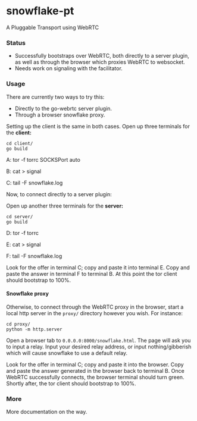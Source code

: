 # snowflake-pt

A Pluggable Transport using WebRTC

### Status

- Successfully bootstraps over WebRTC, both directly to a server plugin,
  as well as through the browser which proxies WebRTC to websocket.
- Needs work on signaling with the facilitator.

### Usage

There are currently two ways to try this:
- Directly to the go-webrtc server plugin.
- Through a browser snowflake proxy.

Setting up the client is the same in both cases.
Open up three terminals for the **client:**

```
cd client/
go build
```

A: tor -f torrc SOCKSPort auto

B: cat > signal

C: tail -F snowflake.log

Now, to connect directly to a server plugin:

Open up another three terminals for the **server:**

```
cd server/
go build
```

D: tor -f torrc

E: cat > signal

F: tail -F snowflake.log

Look for the offer in terminal C; copy and paste it into terminal E.
Copy and paste the answer in terminal F to terminal B.
At this point the tor client should bootstrap to 100%.

#### Snowflake proxy

Otherwise, to connect through the WebRTC proxy in the browser, start a local
http server in the `proxy/` directory however you wish. For instance:
```
cd proxy/
python -m http.server
```
Open a browser tab to `0.0.0.0:8000/snowflake.html`.
The page will ask you to input a relay.
Input your desired relay address, or input nothing/gibberish which will cause
snowflake to use a default relay.

Look for the offer in terminal C; copy and paste it into the browser.
Copy and paste the answer generated in the browser back to terminal B.
Once WebRTC successfully connects, the browser terminal should turn green.
Shortly after, the tor client should bootstrap to 100%.


### More

More documentation on the way.
